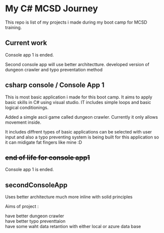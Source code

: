 # My C# MCSD Journey

This repo  is list of my projects i made during my boot camp for MCSD training. 


## Current work 
Console app 1 is ended. 

Second console app will use better architectture. developed version of dungeon crawler and typo preventation method 


## csharp console  / Console App 1 

This is most basic application i made for this boot camp. It aims to apply basic skills in C# using visual studio. IT includes simple loops and basic logical conditionings.

Added a simgle ascii game called dungeon crawler. Currently it only allows movement inside. 

It includes diffrent types of basic applications can be selected with user input and also a typo preventing system is being built for this application so it can midigate fat fingers like mine  :D

## ~~end of life for console  app1~~  
Console app 1 is ended. 



## secondConsoleApp

Uses better architecture much more inline with solid principles 

Aims of project :

have better dungeon crawler   
have better typo preventtaion  
have some waht data retantion with either local or azure data base 
